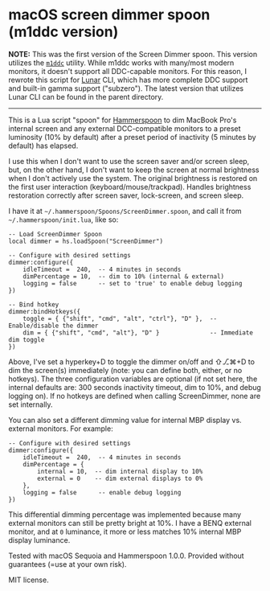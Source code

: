 # macOS screen dimmer spoon (m1ddc version)

**NOTE:** This was the first version of the Screen Dimmer spoon. This version utilizes the [`m1ddc`](https://github.com/waydabber/m1ddc) utility. While m1ddc works with many/most modern monitors, it doesn't support all DDC-capable monitors. For this reason, I rewrote this script for [Lunar](https://lunar.fyi/) CLI, which has more complete DDC support and built-in gamma support ("subzero"). The latest version that utilizes Lunar CLI can be found in the parent directory.

---

This is a Lua script "spoon" for [Hammerspoon](https://www.hammerspoon.org/) to dim MacBook Pro's internal screen and any external DCC-compatible monitors to a preset luminosity (10% by default) after a preset period of inactivity (5 minutes by default) has elapsed.

I use this when I don't want to use the screen saver and/or screen sleep, but, on the other hand, I don't want to keep the screen at normal brightness when I don't actively use the system. The original brightness is restored on the first user interaction (keyboard/mouse/trackpad). Handles brightness restoration correctly after screen saver, lock-screen, and screen sleep.

I have it at `~/.hammerspoon/Spoons/ScreenDimmer.spoon`, and call it from `~/.hammerspoon/init.lua`, like so:

```
-- Load ScreenDimmer Spoon
local dimmer = hs.loadSpoon("ScreenDimmer")

-- Configure with desired settings
dimmer:configure({
    idleTimeout =  240,  -- 4 minutes in seconds
    dimPercentage = 10,  -- dim to 10% (internal & external)
    logging = false      -- set to 'true' to enable debug logging
})

-- Bind hotkey
dimmer:bindHotkeys({
    toggle = { {"shift", "cmd", "alt", "ctrl"}, "D" },  -- Enable/disable the dimmer
    dim = { {"shift", "cmd", "alt"}, "D" }              -- Immediate dim toggle
})
```

Above, I've set a hyperkey+D to toggle the dimmer on/off and ⇧⎇⌘+D to dim the screen(s) immediately (note: you can define both, either, or no hotkeys). The three configuration variables are optional (if not set here, the internal defaults are: 300 seconds inactivity timeout, dim to 10%, and debug logging on). If no hotkeys are defined when calling ScreenDimmer, none are set internally.

You can also set a different dimming value for internal MBP display vs. external monitors. For example:

```
-- Configure with desired settings
dimmer:configure({
    idleTimeout =  240,  -- 4 minutes in seconds
    dimPercentage = {
        internal = 10,  -- dim internal display to 10%
        external = 0    -- dim external displays to 0%
    },
    logging = false      -- enable debug logging
})
```

This differential dimming percentage was implemented because many external monitors can still be pretty bright at 10%. I have a BENQ external monitor, and at `0` luminance, it more or less matches 10% internal MBP display luminance.

Tested with macOS Sequoia and Hammerspoon 1.0.0. Provided without guarantees (=use at your own risk).

MIT license.

